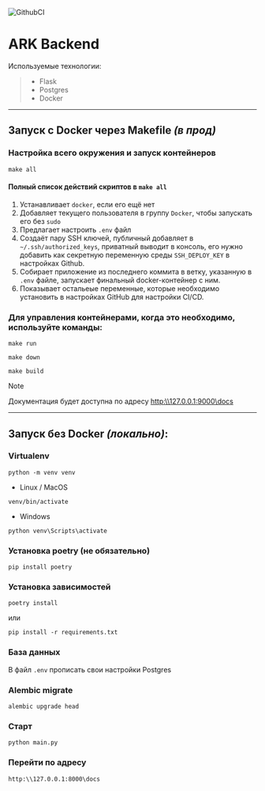 ![GithubCI](https://github.com/ARK-KIAS/ARK-Backend/actions/workflows/deploy.yml/badge.svg)

# ARK Backend

Используемые технологии:

> - Flask
> - Postgres
> - Docker

---

## Запуск с Docker через Makefile _(в прод)_
### Настройка всего окружения и запуск контейнеров
```shell
make all
```
#### Полный список действий скриптов в `make all`

1. Устанавливает `docker`, если его ещё нет
2. Добавляет текущего пользователя в группу `Docker`, чтобы запускать его без `sudo`
3. Предлагает настроить `.env` файл
4. Создаёт пару SSH ключей, публичный добавляет в `~/.ssh/authorized_keys`, приватный выводит в консоль, его нужно добавить как секретную переменную среды `SSH_DEPLOY_KEY` в настройках Github.
5. Собирает приложение из последнего коммита в ветку, указанную в `.env` файле, запускает финальный docker-контейнер с ним.
6. Показывает остальеые переменные, которые необходимо установить в настройках GitHub для настройки CI/CD.

### Для управления контейнерами, когда это необходимо, используйте команды:
```shell
make run
```
```shell
make down
```
```shell
make build
```

> [!NOTE]
> Документация будет доступна по адресу [http:\\\127.0.0.1:9000\docs](http:\\127.0.0.1:9000\docs)

---

## Запуск без Docker _(локально)_:
### Virtualenv
```shell
python -m venv venv
```
- Linux / MacOS
```shell
venv/bin/activate
```
- Windows
```shell
python venv\Scripts\activate
```

### Установка poetry (не обязательно)
```shell
pip install poetry
```
### Установка зависимостей
```shell
poetry install
```
или
```shell
pip install -r requirements.txt
```

### База данных
В файл `.env` прописать свои настройки Postgres

### Alembic migrate
```shell
alembic upgrade head
```

### Старт
```shell
python main.py
```

### Перейти по адресу
```shell
http:\\127.0.0.1:8000\docs
```
